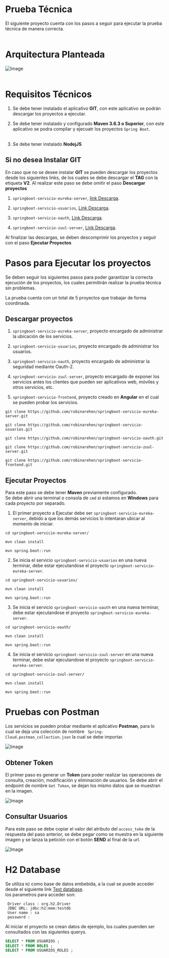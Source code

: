 # Prueba Técnica
El siguiente proyecto cuenta con los pasos a seguir para ejecutar la prueba técnica de manera correcta.
<br><br>

# Arquitectura Planteada
![Image](arquitectura-spring-boot-cloud.png)
<br><br>

# Requisitos Técnicos

1. Se debe tener instalado el aplicativo **GIT**, con este aplicativo se podrán descargar los proyectos a ejecutar.

2. Se debe tener instalado y configurado **Maven 3.6.3 o Superior**, con este aplicativo se podra compilar y ejecuatr los proyectos `Spring Boot`.
<br><br>

3. Se debe tener instalado **NodejJS**

## Si no desea Instalar GIT
En caso que no se desee instalar **GIT** se pueden descargar los proyectos desde los siguientes links, de los cuales se debe descargar el **TAG** con la etiqueta **V2**.
Al realizar este paso se debe omitir el paso **Descargar proyectos**

1. `springboot-servicio-eureka-server`, [link Descarga](https://github.com/robinarehen/springboot-servicio-eureka-server/tags).

2. `springboot-servicio-usuarios`, [Link Descarga](https://github.com/robinarehen/springboot-servicio-usuarios/tags).

3. `springboot-servicio-oauth`, [Link Descarga](https://github.com/robinarehen/springboot-servicio-oauth/tags).

4. `springboot-servicio-zuul-server`, [Link Descarga](https://github.com/robinarehen/springboot-servicio-zuul-server/tags).

Al finalizar las descargas, se deben descomprimir los proyectos y seguir con el paso **Ejecutar Proyectos**

# Pasos para Ejecutar los proyectos
Se deben seguir los siguientes pasos para poder garantizar la correcta ejecución de los proyectos, los cuales permitirán realizar la prueba técnica sin problemas.<br>

La prueba cuenta con un total de 5 proyectos que trabajar de forma coordinada.

## Descargar proyectos
1. `springboot-servicio-eureka-server`, proyecto encargado de administrar la ubicación de los servicios.

2. `springboot-servicio-usuarios`, proyecto encargado de administrar los usuarios.

3. `springboot-servicio-oauth`, proyecto encargado de administrar la seguridad mediante Oauth-2.

4. `springboot-servicio-zuul-server`, proyecto encargado de exponer los servicios antes los clientes que pueden ser aplicativos web, móviles y otros servicios, etc.

5. `springboot-servicio-frontend`, proyecto creado en **Angular** en el cual se pueden probar los servicios.

```
git clone https://github.com/robinarehen/springboot-servicio-eureka-server.git

git clone https://github.com/robinarehen/springboot-servicio-usuarios.git

git clone https://github.com/robinarehen/springboot-servicio-oauth.git

git clone https://github.com/robinarehen/springboot-servicio-zuul-server.git

git clone https://github.com/robinarehen/springboot-servicio-frontend.git
```


## Ejecutar Proyectos
Para este paso se debe tener **Maven** previamente configurado.<br>
Se debe abrir una terminal o consola de `cmd` si estamos en **Windows** para cada proyecto por separado.

1. El primer proyecto a Ejecutar debe ser `springboot-servicio-eureka-server`, debido a que los demás servicios lo intentaran ubicar al momento de iniciar.
```
cd springboot-servicio-eureka-server/

mvn clean install

mvn spring.boot::run
```

2. Se inicia el servicio `springboot-servicio-usuarios` en una nueva terminar, debe estar ejecutandose el proyecto `springboot-servicio-eureka-server`.
```
cd springboot-servicio-usuarios/

mvn clean install

mvn spring.boot::run
```

3. Se inicia el servicio `springboot-servicio-oauth` en una nueva terminar, debe estar ejecutandose el proyecto `springboot-servicio-eureka-server`.
```
cd springboot-servicio-oauth/

mvn clean install

mvn spring.boot::run
```

4. Se inicia el servicio `springboot-servicio-zuul-server` en una nueva terminar, debe estar ejecutandose el proyecto `springboot-servicio-eureka-server`.
```
cd springboot-servicio-zuul-server/

mvn clean install

mvn spring.boot::run
```

# Pruebas con Postman
Los servicios se pueden probar mediante el aplicativo **Postman**, para lo cual se deja una colección de nombre ` Spring-Cloud.postman_collection.json` la cual se debe importar.

![Image](Postman.PNG)

## Obtener Token
El primer paso es generar un **Token** para poder realizar las operaciones de consulta, creación, modificación y eliminación de usuarios.
Se debe abrir el endpoint de nombre `Get Token`, se dejan los mismo datos que se muestran en la imagen.

![Image](Get-Token.PNG)

## Consultar Usuarios
Para este paso se debe copiar el valor del atributo del `access_toke` de la respuesta del paso anterior, se debe pegar como se muestra en la siguiente imagen y se lanza la petición con el botón **SEND** al final de la url.

![Image](Pegar-Token.PNG)

# H2 Database
Se utiliza `H2` como base de datos embebida, a la cual se puede acceder desde el siguiente link [Test database](http://localhost:8081/h2-console/). <br>
los parametros para acceder son:
```
 Driver class : org.h2.Driver
 JDBC URL: jdbc:h2:mem:testdb
 User name : sa
 password :
```
Al iniciar el proyecto se crean datos de ejemplo, los cuales puenden ser consultados con las siguientes querys.

```sql
SELECT * FROM USUARIOS ;
SELECT * FROM ROLES ;
SELECT * FROM USUARIOS_ROLES ;
```
